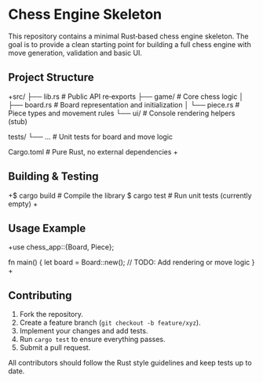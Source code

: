 # Chess Engine Skeleton

This repository contains a minimal Rust‑based chess engine skeleton. The goal is to provide a clean starting point for building a full chess engine with move generation, validation and basic UI.

## Project Structure

+src/
├── lib.rs          # Public API re‑exports
├── game/           # Core chess logic
│   ├── board.rs    # Board representation and initialization
│   └── piece.rs    # Piece types and movement rules
└── ui/            # Console rendering helpers (stub)

tests/
    └── ...          # Unit tests for board and move logic

Cargo.toml           # Pure Rust, no external dependencies
+
## Building & Testing

+$ cargo build          # Compile the library
$ cargo test           # Run unit tests (currently empty)
+
## Usage Example

+use chess_app::{Board, Piece};

fn main() {
    let board = Board::new();
    // TODO: Add rendering or move logic
}
+
## Contributing

1. Fork the repository.
2. Create a feature branch (`git checkout -b feature/xyz`).
3. Implement your changes and add tests.
4. Run `cargo test` to ensure everything passes.
5. Submit a pull request.

All contributors should follow the Rust style guidelines and keep tests up to date.
